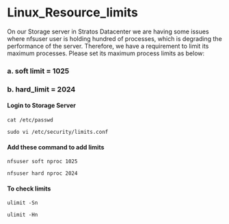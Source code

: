 # Linux_Resource_limits
On our Storage server in Stratos Datacenter we are having some issues where nfsuser user is holding hundred of processes, which is degrading the performance of the server. Therefore, we have a requirement to limit its maximum processes. Please set its maximum process limits as below:
### a. soft limit = 1025

### b. hard_limit = 2024


#### Login to Storage Server

`cat /etc/passwd`



`sudo vi /etc/security/limits.conf`

#### Add these command to add limits
`nfsuser soft nproc 1025`

`nfsuser hard nproc 2024`


#### To check limits

`ulimit -Sn`

`ulimit -Hn`
